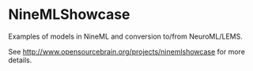 NineMLShowcase
==============

Examples of models in NineML and conversion to/from NeuroML/LEMS.

See http://www.opensourcebrain.org/projects/ninemlshowcase for more details.
